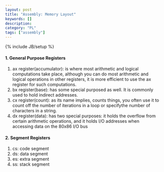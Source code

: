 ```yaml
--- 
layout: post 
title: "Assembly: Memory Layout" 
keywords: [] 
description: 
category: "PL"
tags: ["assembly"] 
--- 
```

{% include JB/setup %}

#### 1. General Purpose Registers
1. ax register(accumulator): is where most arithmetic and logical computations take place, although
   you can do most arithmetic and logical operations in other registers, it is more efficient to use
   the ax register for such computations.
2. bx register(base): has some special purposed as well. It is commonly used to hold indirect
   addresses.
3. cx register(count): as its name implies, counts things, you often use it to count off the number
   of iterations in a loop or specifythe number of characters in a string.
4. dx register(data): has two special purposes: it holds the overflow from certain arithmetic
   operations, and it holds I/O addresses when accessing data on the 80x86 I/O bus

#### 2. Segment Registers
1. cs: code segment
2. ds: data segment
3. es: extra segment
4. ss: stack segment
